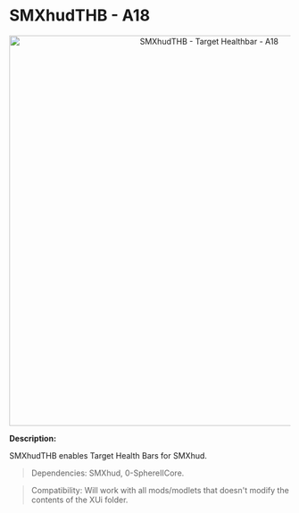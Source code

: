 # SMXhudTHB - A18

<p align="center">
  <img src="https://staticdelivery.nexusmods.com/mods/1059/images/22/22-1580515861-1341784380.jpeg" width="700" title="SMXhudTHB - Target Healthbar - A18">
</p>

**Description:**

SMXhudTHB enables Target Health Bars for SMXhud.


> Dependencies: SMXhud, 0-SphereIICore.

> Compatibility: Will work with all mods/modlets that doesn't modify the contents of the XUi folder.
